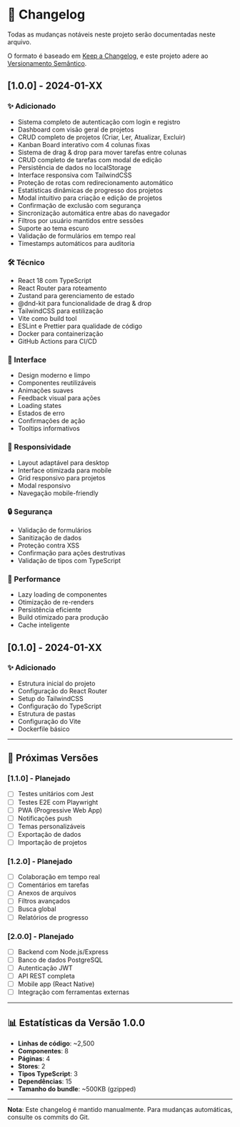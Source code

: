# 📝 Changelog

Todas as mudanças notáveis neste projeto serão documentadas neste arquivo.

O formato é baseado em [Keep a Changelog](https://keepachangelog.com/pt-BR/1.0.0/),
e este projeto adere ao [Versionamento Semântico](https://semver.org/lang/pt-BR/).

## [1.0.0] - 2024-01-XX

### ✨ Adicionado
- Sistema completo de autenticação com login e registro
- Dashboard com visão geral de projetos
- CRUD completo de projetos (Criar, Ler, Atualizar, Excluir)
- Kanban Board interativo com 4 colunas fixas
- Sistema de drag & drop para mover tarefas entre colunas
- CRUD completo de tarefas com modal de edição
- Persistência de dados no localStorage
- Interface responsiva com TailwindCSS
- Proteção de rotas com redirecionamento automático
- Estatísticas dinâmicas de progresso dos projetos
- Modal intuitivo para criação e edição de projetos
- Confirmação de exclusão com segurança
- Sincronização automática entre abas do navegador
- Filtros por usuário mantidos entre sessões
- Suporte ao tema escuro
- Validação de formulários em tempo real
- Timestamps automáticos para auditoria

### 🛠️ Técnico
- React 18 com TypeScript
- React Router para roteamento
- Zustand para gerenciamento de estado
- @dnd-kit para funcionalidade de drag & drop
- TailwindCSS para estilização
- Vite como build tool
- ESLint e Prettier para qualidade de código
- Docker para containerização
- GitHub Actions para CI/CD

### 🎨 Interface
- Design moderno e limpo
- Componentes reutilizáveis
- Animações suaves
- Feedback visual para ações
- Loading states
- Estados de erro
- Confirmações de ação
- Tooltips informativos

### 📱 Responsividade
- Layout adaptável para desktop
- Interface otimizada para mobile
- Grid responsivo para projetos
- Modal responsivo
- Navegação mobile-friendly

### 🔒 Segurança
- Validação de formulários
- Sanitização de dados
- Proteção contra XSS
- Confirmação para ações destrutivas
- Validação de tipos com TypeScript

### 🚀 Performance
- Lazy loading de componentes
- Otimização de re-renders
- Persistência eficiente
- Build otimizado para produção
- Cache inteligente

## [0.1.0] - 2024-01-XX

### ✨ Adicionado
- Estrutura inicial do projeto
- Configuração do React Router
- Setup do TailwindCSS
- Configuração do TypeScript
- Estrutura de pastas
- Configuração do Vite
- Dockerfile básico

---

## 🔮 Próximas Versões

### [1.1.0] - Planejado
- [ ] Testes unitários com Jest
- [ ] Testes E2E com Playwright
- [ ] PWA (Progressive Web App)
- [ ] Notificações push
- [ ] Temas personalizáveis
- [ ] Exportação de dados
- [ ] Importação de projetos

### [1.2.0] - Planejado
- [ ] Colaboração em tempo real
- [ ] Comentários em tarefas
- [ ] Anexos de arquivos
- [ ] Filtros avançados
- [ ] Busca global
- [ ] Relatórios de progresso

### [2.0.0] - Planejado
- [ ] Backend com Node.js/Express
- [ ] Banco de dados PostgreSQL
- [ ] Autenticação JWT
- [ ] API REST completa
- [ ] Mobile app (React Native)
- [ ] Integração com ferramentas externas

---

## 📊 Estatísticas da Versão 1.0.0

- **Linhas de código**: ~2,500
- **Componentes**: 8
- **Páginas**: 4
- **Stores**: 2
- **Tipos TypeScript**: 3
- **Dependências**: 15
- **Tamanho do bundle**: ~500KB (gzipped)

---

**Nota**: Este changelog é mantido manualmente. Para mudanças automáticas, consulte os commits do Git.

